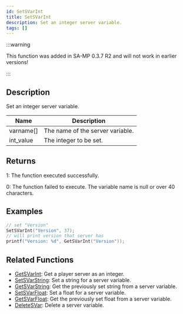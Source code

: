 ```yaml
---
id: SetSVarInt
title: SetSVarInt
description: Set an integer server variable.
tags: []
---
```


:::warning

This function was added in SA-MP 0.3.7 R2 and will not work in earlier versions!

:::

## Description

Set an integer server variable.

| Name      | Description                      |
| --------- | -------------------------------- |
| varname[] | The name of the server variable. |
| int_value | The integer to be set.           |

## Returns

1: The function executed successfully.

0: The function failed to execute. The variable name is null or over 40 characters.

## Examples

```c
// set "Version"
SetSVarInt("Version", 37);
// will print version that server has
printf("Version: %d", GetSVarInt("Version"));
```

## Related Functions

- [GetSVarInt](functions/GetSVarInt.md): Get a player server as an integer.
- [SetSVarString](functions/SetSVarString.md): Set a string for a server variable.
- [GetSVarString](functions/GetSVarString.md): Get the previously set string from a server variable.
- [SetSVarFloat](functions/SetSVarFloat.md): Set a float for a server variable.
- [GetSVarFloat](functions/GetSVarFloat.md): Get the previously set float from a server variable.
- [DeleteSVar](functions/DeleteSVar.md): Delete a server variable.
